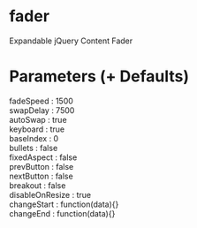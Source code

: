 fader
=====

Expandable jQuery Content Fader



Parameters (+ Defaults)
=======================

fadeSpeed       : 1500  
swapDelay       : 7500  
autoSwap        : true  
keyboard        : true  
baseIndex       : 0  
bullets         : false  
fixedAspect     : false  
prevButton      : false  
nextButton      : false  
breakout        : false  
disableOnResize : true  
changeStart     : function(data){}  
changeEnd       : function(data){}  